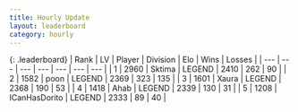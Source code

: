 ```yaml
---
title: Hourly Update
layout: leaderboard
category: hourly
---
```


{: .leaderboard}
| Rank | LV | Player | Division | Elo | Wins | Losses |
| --- | --- | --- | --- | --- | --- | --- |
| <span data-change="0">1</span> | 2960 | <span title="ID: 353063">Sktima</span> | LEGEND | <span data-change="0">2410</span> | <span data-change="0">262</span> | <span data-change="0">90</span> |
| <span data-change="1">2</span> | 1582 | <span title="ID: 540690">poon</span> | LEGEND | <span data-change="19">2369</span> | <span data-change="4">323</span> | <span data-change="0">135</span> |
| <span data-change="-1">3</span> | 1601 | <span title="ID: 200908">Xaura</span> | LEGEND | <span data-change="0">2368</span> | <span data-change="0">190</span> | <span data-change="0">53</span> |
| <span data-change="0">4</span> | 1418 | <span title="ID: 402846">Ahab</span> | LEGEND | <span data-change="0">2339</span> | <span data-change="0">130</span> | <span data-change="0">31</span> |
| <span data-change="0">5</span> | 1208 | <span title="ID: 415713">ICanHasDorito</span> | LEGEND | <span data-change="0">2333</span> | <span data-change="0">89</span> | <span data-change="0">40</span> |